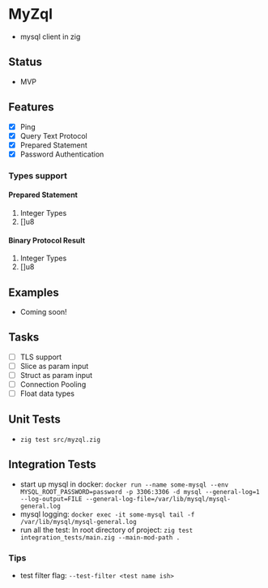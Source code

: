 # MyZql
- mysql client in zig

## Status
- MVP

## Features
- [x] Ping
- [x] Query Text Protocol
- [x] Prepared Statement
- [x] Password Authentication

### Types support

#### Prepared Statement
1. Integer Types
2. []u8

#### Binary Protocol Result
1. Integer Types
2. []u8

## Examples
- Coming soon!

## Tasks
- [ ] TLS support
- [ ] Slice as param input
- [ ] Struct as param input
- [ ] Connection Pooling
- [ ] Float data types

## Unit Tests
- `zig test src/myzql.zig`

## Integration Tests
- start up mysql in docker: `docker run --name some-mysql --env MYSQL_ROOT_PASSWORD=password -p 3306:3306 -d mysql --general-log=1 --log-output=FILE --general-log-file=/var/lib/mysql/mysql-general.log`
- mysql logging: `docker exec -it some-mysql tail -f /var/lib/mysql/mysql-general.log`
- run all the test: In root directory of project: `zig test integration_tests/main.zig --main-mod-path .`

### Tips
- test filter flag: `--test-filter <test name ish>`
